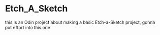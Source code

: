 # Etch_A_Sketch
this is an Odin project about making a basic Etch-a-Sketch project, gonna put effort into this one
